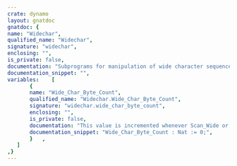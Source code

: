 ```yaml
---
crate: dynamo
layout: gnatdoc
gnatdoc: {
name: "Widechar",
qualified_name: "Widechar",
signature: "widechar",
enclosing: "",
is_private: false,
documentation: "Subprograms for manipulation of wide character sequences. Note that in\nthis package, wide character and wide wide character are not distinguished\nsince this package is basically concerned with syntactic notions, and it\ndeals with Char_Code values, rather than values of actual Ada types.",
documentation_snippet: "",
variables:    [
       {
       name: "Wide_Char_Byte_Count",
       qualified_name: "Widechar.Wide_Char_Byte_Count",
       signature: "widechar.wide_char_byte_count",
       enclosing: "",
       is_private: false,
       documentation: "This value is incremented whenever Scan_Wide or Skip_Wide is called.\nThe amount added is the length of the wide character sequence minus\none. This means that the count that accumulates here represents the\ndifference between the length in characters and the length in bytes.\nThis is used for checking the line length in characters.",
       documentation_snippet: "Wide_Char_Byte_Count : Nat := 0;",
       }   ,
   ]
,}
---
```

